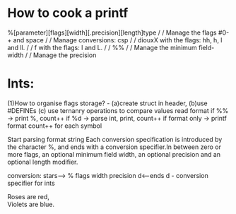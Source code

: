 # How to cook a printf

%[parameter][flags][width][.precision][length]type
/ / Manage the flags #0-+ and space
/ / Manage conversions: csp 
/ / diouxX with the  flags: hh, h, l and ll.
/ / f with the  flags: l and L.
/ / %%
/ / Manage the minimum field-width
/ / Manage the precision

# Ints:

(1)How to organise flags storage?
    - (a)create struct in header, (b)use #DEFINEs
(c) use ternanry operations to compare values
read format
if %% -> print %, count++
if %d -> parse int, print, count++
if format only -> printf format count++ for each symbol

Start parsing format string 
Each conversion specification is introduced by the character %, and ends with a
conversion specifier.In between zero  or more  flags, an optional minimum field width, an optional precision and an optional length modifier.

conversion: stars--> % flags width precision d<--ends
d - conversion specifier for ints

Roses are red,   
Violets are blue.


